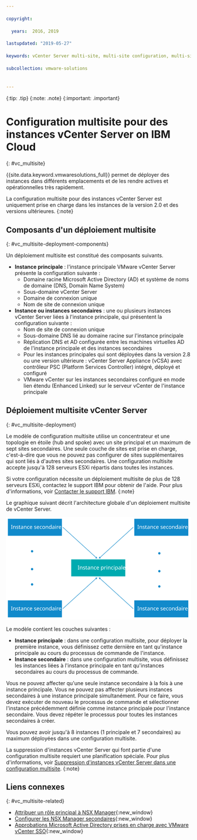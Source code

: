 ```yaml
---

copyright:

  years:  2016, 2019

lastupdated: "2019-05-27"

keywords: vCenter Server multi-site, multi-site configuration, multi-site deployment vCenter Server

subcollection: vmware-solutions


---
```


{:tip: .tip}
{:note: .note}
{:important: .important}

# Configuration multisite pour des instances vCenter Server on IBM Cloud
{: #vc_multisite}

{{site.data.keyword.vmwaresolutions_full}} permet de déployer des instances dans différents emplacements et de les rendre actives et opérationnelles très rapidement.

La configuration multisite pour des instances vCenter Server est uniquement prise en charge dans les instances de la version 2.0 et des versions ultérieures.
{:note}

## Composants d'un déploiement multisite
{: #vc_multisite-deployment-components}

Un déploiement multisite est constitué des composants suivants.

* **Instance principale** : l'instance principale VMware vCenter Server présente la configuration suivante :
  *  Domaine racine Microsoft Active Directory (AD) et système de noms de domaine (DNS, Domain Name System)
  *  Sous-domaine vCenter Server
  *  Domaine de connexion unique
  *  Nom de site de connexion unique
* **Instance ou instances secondaires** : une ou plusieurs instances vCenter Server liées à l'instance principale, qui présentent la configuration suivante :
   *  Nom de site de connexion unique
   *  Sous-domaine DNS lié au domaine racine sur l'instance principale
   *  Réplication DNS et AD configurée entre les machines virtuelles AD de l'instance principale et des instances secondaires
   *  Pour les instances principales qui sont déployées dans la version 2.8 ou une version ultérieure : vCenter Server Appliance (vCSA) avec contrôleur PSC (Platform Services Controller) intégré, déployé et configuré
   *  VMware vCenter sur les instances secondaires configuré en mode lien étendu (Enhanced Linked) sur le serveur vCenter de l'instance principale

## Déploiement multisite vCenter Server
{: #vc_multisite-deployment}

Le modèle de configuration multisite utilise un concentrateur et une topologie en étoile (hub and spoke) avec un site principal et un maximum de sept sites secondaires. Une seule couche de sites est prise en charge, c'est-à-dire que vous ne pouvez pas configurer de sites supplémentaires qui sont liés à d'autres sites secondaires. Une configuration multisite accepte jusqu'à 128 serveurs ESXi répartis dans toutes les instances.

Si votre configuration nécessite un déploiement multisite de plus de 128 serveurs ESXi, contactez le support IBM pour obtenir de l'aide. Pour plus d'informations, voir [Contacter le support IBM](/docs/services/vmwaresolutions/vmonic?topic=vmware-solutions-trbl_support).
{:note}

Le graphique suivant décrit l'architecture globale d'un déploiement multisite de vCenter Server.

![Déploiement multisite de vCenter Server](../images/multisite-hub-spoke.svg "Déploiement multisite de vCenter Server")

Le modèle contient les couches suivantes :

* **Instance principale** : dans une configuration multisite, pour déployer la première instance, vous définissez cette dernière en tant qu'instance principale au cours du processus de commande de l'instance.
* **Instance secondaire** : dans une configuration multisite, vous définissez les instances liées à l'instance principale en tant qu'instances secondaires au cours du processus de commande.

Vous ne pouvez affecter qu'une seule instance secondaire à la fois à une instance principale. Vous ne pouvez pas affecter plusieurs instances secondaires à une instance principale simultanément. Pour ce faire, vous devez exécuter de nouveau le processus de commande et sélectionner l'instance précédemment définie comme instance principale pour l'instance secondaire. Vous devez répéter le processus pour toutes les instances secondaires à créer.

Vous pouvez avoir jusqu'à 8 instances (1 principale et 7 secondaires) au maximum déployées dans une configuration multisite.

La suppression d'instances vCenter Server qui font partie d'une configuration multisite requiert une planification spéciale. Pour plus d'informations, voir [Suppression d'instances vCenter Server dans une configuration multisite](/docs/services/vmwaresolutions/vcenter?topic=vmware-solutions-vc_deletinginstance_multi).
{:note}

## Liens connexes
{: #vc_multisite-related}

* [Attribuer un rôle principal à NSX Manager](https://docs.vmware.com/en/VMware-NSX-Data-Center-for-vSphere/6.2/com.vmware.nsx-cross-vcenter-install.doc/GUID-44E8AE16-BA3F-4DD9-B582-FC1E137E6CFC.html){:new_window}
* [Configurer les NSX Manager secondaires](https://pubs.vmware.com/NSX-62/topic/com.vmware.nsx-cross-vcenter-install.doc/GUID-9E48BC57-15E3-49C7-8BC5-F94ED8918BBE.html){:new_window}
* [Approbations Microsoft Active Directory prises en charge avec VMware vCenter SSO](https://kb.vmware.com/s/article/2064250){:new_window}
